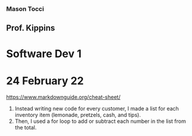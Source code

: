 ### Mason Tocci
## Prof. Kippins
# Software Dev 1
# 24 February 22

https://www.markdownguide.org/cheat-sheet/

1. Instead writing new code for every customer, I made a list for each
   inventory item (lemonade, pretzels, cash, and tips). 
2. Then, I used a for loop to add or subtract each number in the list from the total.